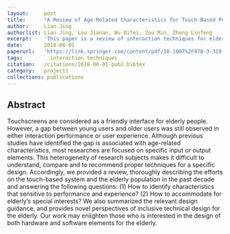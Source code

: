 ```yaml
---
layout:     post
title:      "A Review of Age-Related Characteristics for Touch-Based Performance and Experience"
author:     Liao Jing
authorlist: Liao Jing, Lou Jianan, Wu Qifei, Zou Min, Zheng Linfeng
excerpt:    'This paper is a review of interaction techniques for elder people.'
date:       2018-06-01
paperurl:   'https://link.springer.com/content/pdf/10.1007%2F978-3-319-92034-4_21.pdf'
tags: 		  interaction techniques
citation:   /citations/2018-06-01-pub2.bibtex
category:   project1
collections: publications
---
```


## Abstract
Touchscreens are considered as a friendly interface for elderly people. However, a gap between young users and older users was still observed in either interaction performance or user experience. Although previous studies have identified the gap is associated with age-related characteristics, most researches are focused on specific input or output elements. This heterogeneity of research subjects makes it difficult to understand, compare and to recommend proper techniques for a specific design. Accordingly, we provided a review, thoroughly describing the efforts on the touch-based system and the elderly population in the past decade and answering the following questions: (1) How to identify characteristics that sensitive to performance and experience? (2) How to accommodate for elderly’s special interests? We also summarized the relevant design guidance, and provides novel perspectives of inclusive technical design for the elderly. Our work may enlighten those who is interested in the design of both hardware and software elements for the elderly.
